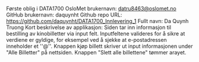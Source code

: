 Første oblig i DATA1700
OsloMet brukernavn: datru8463@oslomet.no
GitHub brukernavn: daquynht
Github repo URL: https://github.com/daquynht/DATA1700_Innlevering_1
Fullt navn: Da Quynh Truong
Kort beskrivelse av applikasjon:
Siden tar inn informasjon til bestilling av kinobilletter via input felt.
Inputfeltene valideres for å sikre at verdiene er gyldige, for eksempel ved å sjekke at e-postadressen inneholder et ''@''.
Knappen kjøp billett skriver ut input informasjonen under "Alle Billetter" på nettsiden. 
Knappen "Slett alle billettene" tømmer arayet.
